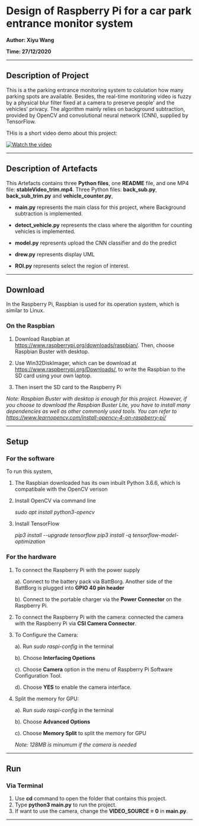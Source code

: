 # Design of Raspberry Pi for a car park entrance monitor system

**Author: Xiyu Wang**

**Time: 27/12/2020**

---

## Description of Project

This is a the parking entrance monitoring system to colulation how many parking spots are available. Besides, the real-time monitoring video is fuzzy by a physical blur filter fixed at a camera to preserve people' and the vehicles' privacy. The algorithm mainly relies on background subtraction, provided by OpenCV and convolutional neural network (CNN), supplied by TensorFlow. 

THis is a short video demo about this project:

[![Watch the video](https://img.youtube.com/vi/u5bLxDYfKY8/maxresdefault.jpg)](https://www.youtube.com/watch?v=u5bLxDYfKY8&feature=youtu.be&ab_channel=xyw)

---

## Description of Artefacts

This Artefacts contains three **Python files**, one **README** file, and one MP4 file: **stableVideo_trim.mp4**. Three Python files:  **back_sub.py**, **back_sub_trim.py**  and **vehicle_counter.py**, 

* **main.py** represents the main class for this project, where Background subtraction is implemented.

* **detect_vehicle.py** represents the class where the algorithm for counting vehicles is implemented. 

* **model.py** represents upload the CNN classifier and do the predict

* **drew.py** represents display UML

* **ROI.py** represents select the region of interest.

-------------------------------------------------------------

## Download

In the Raspberry Pi, Raspbian is used for its operation system, which is similar to Linux.  

### On the Raspbian

1. Download Raspbian at https://www.raspberrypi.org/downloads/raspbian/. Then, choose Raspbian Buster with desktop. 

2. Use Win32DiskImager, which can be download at https://www.raspberrypi.org/Downloads/, to write the Raspbian to the SD card using your own laptop.

3. Then insert the SD card to the Raspberry Pi

*Note: Raspbian Buster with desktop is enough for this project. However, if you choose to download the Raspbian Buster Lite, you have to install many dependencies as well as other commonly used tools. You can refer to https://www.learnopencv.com/install-opencv-4-on-raspberry-pi/*

--------------------------------

## Setup

### For the software
To run this system, 
1. The Raspbian downloaded has its own inbuilt Python 3.6.6, which is compatibale with the OpenCV verison
2. Install OpenCV via command line 
    
    *sudo apt install python3-opencv*
3. Install TensorFlow

    *pip3 install --upgrade tensorflow*
    *pip3 install -q tensorflow-model-optimization*

### For the hardware
1. To connect the Raspberry Pi with the power supply

    a). Connect to the battery pack via BattBorg. Another side of the BattBorg is plugged into **GPIO 40 pin header**

    b). Connect to the portable charger via the **Power Connector** on the Raspberry Pi.

2. To connect the Raspberry Pi with the camera: connected the camera with the Raspberry Pi via **CSI Camera Connector**.

3. To Configure the Camera:

    a). Run *sudo raspi-config* in the terminal

    b). Choose **Interfacing Opetions**

    c). Choose **Camera** option in the menu of Raspberry Pi Software Configuration Tool.

    d). Choose **YES** to enable the camera interface.

4. Split the memory for GPU:

    a). Run *sudo raspi-config* in the terminal

    b). Choose **Advanced Options**

    c). Choose **Memory Split** to split the memory for GPU

    *Note: 128MB is minumum if the camera is needed*

------------------------

## Run
### Via Terminal
1. Use **cd** command to open the folder that contains this project.
2. Type **python3 main.py** to run the project.
3. If want to use the camera, change the **VIDEO_SOURCE = 0** in **main.py**.
-----------------------


